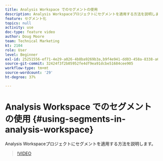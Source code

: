 ```yaml
---
title: Analysis Workspace でのセグメントの使用
description: Analysis Workspaceプロジェクトにセグメントを適用する方法を説明します。
feature: セグメント化
topics: null
activity: use
doc-type: feature video
author: Doug Moore
team: Technical Marketing
kt: 2104
role: User
level: Beginner
exl-id: 25251556-ef71-4e29-a026-4b8ba9269b3a,b9f4e941-dd03-458a-8338-a6a19244e588,b9f4e941-dd03-458a-8338-a6a19244e588,25251556-ef71-4e29-a026-4b8ba9269b3a
source-git-commit: 32424f3f2b05952fe4df9ea91dcbe51684cee905
workflow-type: tm+mt
source-wordcount: '29'
ht-degree: 37%

---
```


# Analysis Workspace でのセグメントの使用 {#using-segments-in-analysis-workspace}

Analysis Workspaceプロジェクトにセグメントを適用する方法を説明します。

>[!VIDEO](https://video.tv.adobe.com/v/23977/?quality=12)

